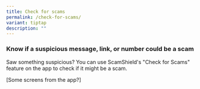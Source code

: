 ```yaml
---
title: Check for scams
permalink: /check-for-scams/
variant: tiptap
description: ""
---
```

<h3><strong>Know if a suspicious message, link, or number could be a scam</strong></h3>
<p>Saw something suspicious? You can use ScamShield's "Check for Scams" feature
on the app to check if it might be a scam.</p>
<p>[Some screens from the app?]</p>
<h4></h4>
<p></p>
